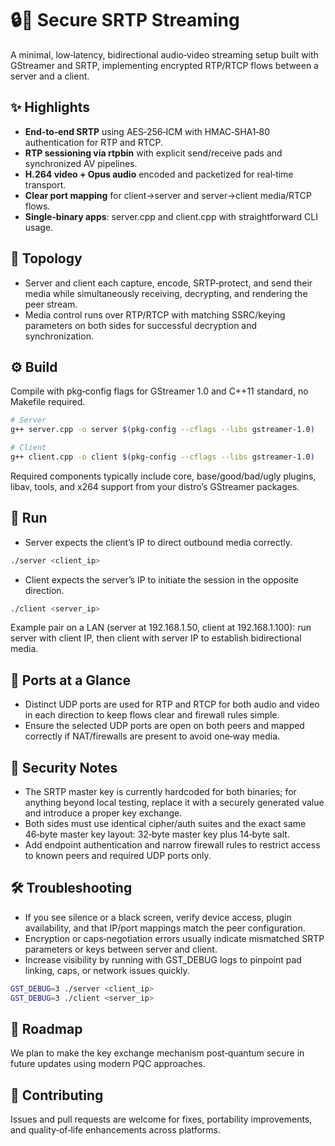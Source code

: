 # 🔒🎥 Secure SRTP Streaming

A minimal, low‑latency, bidirectional audio‑video streaming setup built with GStreamer and SRTP, implementing encrypted RTP/RTCP flows between a server and a client.

## ✨ Highlights

- **End‑to‑end SRTP** using AES‑256‑ICM with HMAC‑SHA1‑80 authentication for RTP and RTCP.
- **RTP sessioning via rtpbin** with explicit send/receive pads and synchronized AV pipelines.
- **H.264 video + Opus audio** encoded and packetized for real‑time transport.
- **Clear port mapping** for client→server and server→client media/RTCP flows.
- **Single‑binary apps**: server.cpp and client.cpp with straightforward CLI usage.

## 🧭 Topology

- Server and client each capture, encode, SRTP‑protect, and send their media while simultaneously receiving, decrypting, and rendering the peer stream.
- Media control runs over RTP/RTCP with matching SSRC/keying parameters on both sides for successful decryption and synchronization.

## ⚙️ Build

Compile with pkg‑config flags for GStreamer 1.0 and C++11 standard, no Makefile required.

```bash
# Server
g++ server.cpp -o server $(pkg-config --cflags --libs gstreamer-1.0)

# Client
g++ client.cpp -o client $(pkg-config --cflags --libs gstreamer-1.0)
```

Required components typically include core, base/good/bad/ugly plugins, libav, tools, and x264 support from your distro’s GStreamer packages.

## 🚀 Run

- Server expects the client’s IP to direct outbound media correctly.

```bash
./server <client_ip>
```

- Client expects the server’s IP to initiate the session in the opposite direction.

```bash
./client <server_ip>
```

Example pair on a LAN (server at 192.168.1.50, client at 192.168.1.100): run server with client IP, then client with server IP to establish bidirectional media.

## 🔌 Ports at a Glance

- Distinct UDP ports are used for RTP and RTCP for both audio and video in each direction to keep flows clear and firewall rules simple.
- Ensure the selected UDP ports are open on both peers and mapped correctly if NAT/firewalls are present to avoid one‑way media.

## 🔐 Security Notes

- The SRTP master key is currently hardcoded for both binaries; for anything beyond local testing, replace it with a securely generated value and introduce a proper key exchange.
- Both sides must use identical cipher/auth suites and the exact same 46‑byte master key layout: 32‑byte master key plus 14‑byte salt.
- Add endpoint authentication and narrow firewall rules to restrict access to known peers and required UDP ports only.

## 🛠️ Troubleshooting

- If you see silence or a black screen, verify device access, plugin availability, and that IP/port mappings match the peer configuration.
- Encryption or caps‑negotiation errors usually indicate mismatched SRTP parameters or keys between server and client.
- Increase visibility by running with GST_DEBUG logs to pinpoint pad linking, caps, or network issues quickly.

```bash
GST_DEBUG=3 ./server <client_ip>
GST_DEBUG=3 ./client <server_ip>
```

## 🧩 Roadmap

We plan to make the key exchange mechanism post‑quantum secure in future updates using modern PQC approaches.

## 🤝 Contributing

Issues and pull requests are welcome for fixes, portability improvements, and quality‑of‑life enhancements across platforms.
